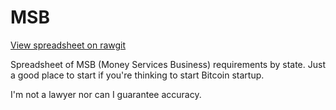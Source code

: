 MSB
===

[View spreadsheet on rawgit](https://cdn.rawgit.com/trustable/MSB/master/Sheet1.html)

Spreadsheet of MSB (Money Services Business) requirements by state. 
Just a good place to start if you're thinking to start Bitcoin startup. 


I'm not a lawyer nor can I guarantee accuracy.

